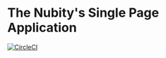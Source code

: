 The Nubity's Single Page Application
====================================

[![CircleCI](https://circleci.com/gh/nubity/spa.svg?style=svg&circle-token=571c390bb143aba821c2ac08e281d2c840eac9b5)](https://circleci.com/gh/nubity/spa)
